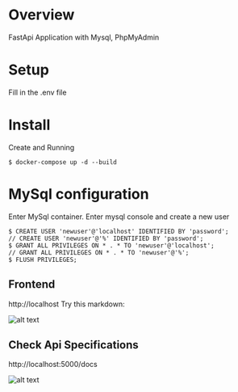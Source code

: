 # Overview
FastApi Application with Mysql, PhpMyAdmin

# Setup
Fill in the .env file

# Install
Create and Running
```
$ docker-compose up -d --build
```

# MySql configuration
Enter MySql container. Enter mysql console and create a new user
```
$ CREATE USER 'newuser'@'localhost' IDENTIFIED BY 'password';
// CREATE USER 'newuser'@'%' IDENTIFIED BY 'password';
$ GRANT ALL PRIVILEGES ON * . * TO 'newuser'@'localhost';
// GRANT ALL PRIVILEGES ON * . * TO 'newuser'@'%';
$ FLUSH PRIVILEGES;
```

## Frontend
http://localhost
Try this markdown:

![alt text](https://github.com/albertoRainieri/FullStack-Application-Fastapi-Vue.js/blob/main/images/Dashboard.png)

## Check Api Specifications
http://localhost:5000/docs

![alt text](https://github.com/albertoRainieri/FullStack-Application-Fastapi-Vue.js/blob/main/images/Backend.png)


